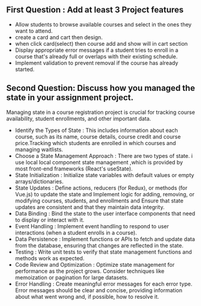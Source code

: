 
## First Question : Add at least 3 Project features

- Allow students to browse available courses and select in the ones they want to attend.
- create a card and cart then design.
- when click card(select) then course add and show will in cart section
- Display appropriate error messages if a student tries to enroll in a course that's already full or overlaps with their existing schedule.
- Implement validation to prevent removal if the course has already started.
##
## Second Question: Discuss how you managed the state in your assignment project.

Managing state in a course registration project is crucial for tracking course availability, student enrollments, and other important data.
- Identify the Types of State : This includes information about each course, such as its name, course details, course credit and course price.Tracking which students are enrolled in which courses and managing waitlists.
- Choose a State Management Approach : There are two types of state. i use local local component state management ,which is provided by most front-end frameworks (React's useState).
- State Initialization : Initialize state variables with default values or empty arrays/dictionaries.
- State Updates : Define actions, reducers (for Redux), or methods (for Vue.js) to update the state and Implement logic for adding, removing, or modifying courses, students, and enrollments and Ensure that state updates are consistent and that they maintain data integrity.
- Data Binding : Bind the state to the user interface components that need to display or interact with it.
- Event Handling : Implement event handling to respond to user interactions (when a student enrolls in a course).
- Data Persistence : Implement functions or APIs to fetch and update data from the database, ensuring that changes are reflected in the state.
- Testing : Write unit tests to verify that  state management functions and methods work as expected.
- Code Review and Optimization : Optimize state management for performance as the project grows. Consider techniques like memoization or pagination for large datasets.
- Error Handling : Create meaningful error messages for each error type. Error messages should be clear and concise, providing information about what went wrong and, if possible, how to resolve it.




